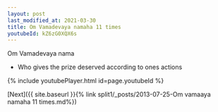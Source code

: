 ```yaml
---
layout: post
last_modified_at: 2021-03-30
title: Om Vamadevaya namaha 11 times
youtubeId: kZ6zG0XQX6s
---
```

 
 
Om Vamadevaya nama 
 
 -  Who gives the prize deserved according to ones actions 
 
  
 
  
 
 
 
 
 
 


{% include youtubePlayer.html id=page.youtubeId %}
 
[Next]({{ site.baseurl }}{% link  split1/_posts/2013-07-25-Om vamaaya namaha 11 times.md%})
 
